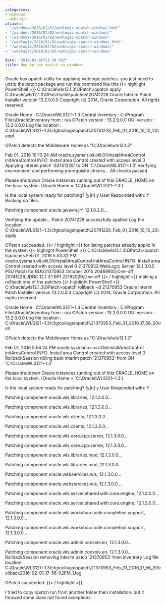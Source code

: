 ```yaml
---
categories:
- windows
- weblogic
aliases:
- "/windows/2016/02/02/weblogic-opatch-windows.html"
- "/windows/2016/02/02/weblogic-opatch-windows/"
- "/windows/2016/02/02/weblogic-opatch-windows"
- "/weblogic/2016/02/02/weblogic-opatch-windows.html"
- "/weblogic/2016/02/02/weblogic-opatch-windows/"
- "/weblogic/2016/02/02/weblogic-opatch-windows"

date: "2016-02-02T11:30:30Z"
title: How to use opatch in windows
---
```

Oracle has opatch utility for applying weblogic patches. you just need to unzip the patch package and run the command like this
{{< highlight PowerShell >}}
C:\Oracle\wls12.1.3\OPatch>opatch apply C:\Oracle\wls12.1.3\OPatch\utils\patches\20741228
Oracle Interim Patch Installer version 13.2.0.0.0
Copyright (c) 2014, Oracle Corporation.  All rights reserved.
 
 
Oracle Home       : C:\Oracle\WLS121~1.3
Central Inventory : C:\Program Files\Oracle\Inventory
   from           : n/a
OPatch version    : 13.2.0.0.0
OUI version       : 13.2.0.0.0
Log file location : C:\Oracle\WLS121~1.3\cfgtoollogs\opatch\20741228_Feb_01_2016_10_10_23\appl
 
 
OPatch detects the Middleware Home as "C:\Oracle\wls12.1.3"
 
Feb 01, 2016 10:10:24 AM oracle.sysman.oii.oiii.OiiiInstallAreaControl initAreaControl
INFO: Install area Control created with access level  0
Applying interim patch '20741228' to OH 'C:\Oracle\WLS121~1.3'
Verifying environment and performing prerequisite checks...
All checks passed.
 
Please shutdown Oracle instances running out of this ORACLE_HOME on the local system.
(Oracle Home = 'C:\Oracle\WLS121~1.3')
 
 
Is the local system ready for patching? [y|n]
y
User Responded with: Y
Backing up files...
 
Patching component oracle.javavm.jrf, 12.1.0.2.0...
 
Verifying the update...
Patch 20741228 successfully applied
Log file location: C:\Oracle\WLS121~1.3\cfgtoollogs\opatch\20741228_Feb_01_2016_10_10_23\apply
 
OPatch succeeded.
{{< / highlight >}}
for listing patches already applid in the system
{{< highlight PowerShell >}}
C:\Oracle\wls12.1.3\OPatch>opatch lspatches
Feb 01, 2016 5:53:32 PM oracle.sysman.oii.oiii.OiiiInstallAreaControl initAreaControl
INFO: Install area Control created with access level  0
21370953;WebLogic Server 12.1.3.0.5 PSU Patch for BUG21370953 October 2015
20469805;One-off
20741228;JDBC 12.1.3.1 BP1
22192029;One-off
{{< / highlight >}}
making a rollback one of the patches
{{< highlight PowerShell >}}
C:\Oracle\wls12.1.3\OPatch>opatch rollback -id 21370953
Oracle Interim Patch Installer version 13.2.0.0.0
Copyright (c) 2014, Oracle Corporation.  All rights reserved.
 
 
Oracle Home       : C:\Oracle\WLS121~1.3
Central Inventory : C:\Program Files\Oracle\Inventory
   from           : n/a
OPatch version    : 13.2.0.0.0
OUI version       : 13.2.0.0.0
Log file location : C:\Oracle\WLS121~1.3\cfgtoollogs\opatch\21370953_Feb_01_2016_17_56_20\roll
 
 
OPatch detects the Middleware Home as "C:\Oracle\wls12.1.3"
 
Feb 01, 2016 5:56:24 PM oracle.sysman.oii.oiii.OiiiInstallAreaControl initAreaControl
INFO: Install area Control created with access level  0
RollbackSession rolling back interim patch '21370953' from OH 'C:\Oracle\WLS121~1.3'
 
Please shutdown Oracle instances running out of this ORACLE_HOME on the local system.
(Oracle Home = 'C:\Oracle\WLS121~1.3')
 
 
Is the local system ready for patching? [y|n]
y
User Responded with: Y
 
Patching component oracle.wls.libraries, 12.1.3.0.0...
 
Patching component oracle.wls.libraries, 12.1.3.0.0...
 
Patching component oracle.wls.clients, 12.1.3.0.0...
 
Patching component oracle.wls.clients, 12.1.3.0.0...
 
Patching component oracle.wls.core.app.server, 12.1.3.0.0...
 
Patching component oracle.wls.core.app.server, 12.1.3.0.0...
 
Patching component oracle.wls.libraries.mod, 12.1.3.0.0...
 
Patching component oracle.wls.libraries.mod, 12.1.3.0.0...
 
Patching component oracle.webservices.wls, 12.1.3.0.0...
 
Patching component oracle.webservices.wls, 12.1.3.0.0...
 
Patching component oracle.wls.server.shared.with.core.engine, 12.1.3.0.0...
 
Patching component oracle.wls.server.shared.with.core.engine, 12.1.3.0.0...
 
Patching component oracle.wls.workshop.code.completion.support, 12.1.3.0.0...
 
Patching component oracle.wls.workshop.code.completion.support, 12.1.3.0.0...
 
Patching component oracle.wls.admin.console.en, 12.1.3.0.0...
 
Patching component oracle.wls.admin.console.en, 12.1.3.0.0...
RollbackSession removing interim patch '21370953' from inventory
Log file location: C:\Oracle\WLS121~1.3\cfgtoollogs\opatch\21370953_Feb_01_2016_17_56_20\rollback2016-02-01_17-56-02PM_1.log
 
OPatch succeeded.
{{< / highlight >}}

I tried to copy opatch run from another folder then installation. but it throwed some class not found exceptions. 